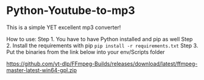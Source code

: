 # Python-Youtube-to-mp3
This is a simple YET excellent mp3 converter!

How to use:
Step 1. You have to have Python installed and pip as well
Step 2. Install the requirements with pip ```pip install -r requirements.txt```
Step 3. Put the binaries from the link below into your env/Scripts folder

https://github.com/yt-dlp/FFmpeg-Builds/releases/download/latest/ffmpeg-master-latest-win64-gpl.zip
